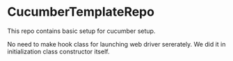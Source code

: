 # CucumberTemplateRepo
This repo contains basic setup for cucumber setup.

No need to make hook class for launching web driver sererately.
We did it in initialization class constructor itself.
